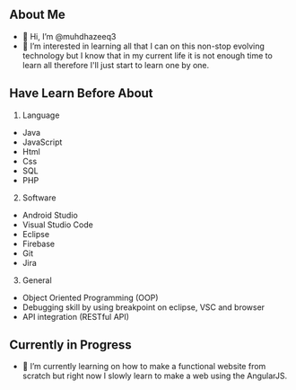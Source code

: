 ## About Me

- 👋 Hi, I’m @muhdhazeeq3
- 👀 I’m interested in learning all that I can on this non-stop evolving technology but I know that in my current life it is not enough time to learn all therefore I'll just start to learn one by one.

## Have Learn Before About
1. Language
  - Java
  - JavaScript
  - Html
  - Css
  - SQL
  - PHP
2. Software
  - Android Studio
  - Visual Studio Code
  - Eclipse
  - Firebase
  - Git
  - Jira
3. General
  - Object Oriented Programming (OOP)
  - Debugging skill by using breakpoint on eclipse, VSC and browser
  - API integration (RESTful API)

## Currently in Progress
- 🌱 I’m currently learning on how to make a functional website from scratch but right now I slowly learn to make a web using the AngularJS.

<!---
muhdhazeeq3/muhdhazeeq3 is a ✨ special ✨ repository because its `README.md` (this file) appears on your GitHub profile.
You can click the Preview link to take a look at your changes.
--->
